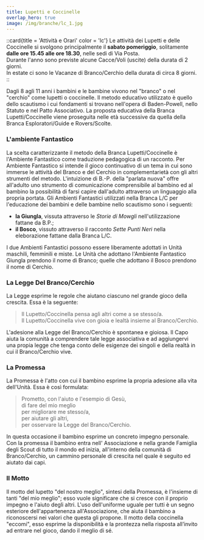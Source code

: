 ```yaml
---
title: Lupetti e Coccinelle
overlap_hero: true
image: /img/branche/lc_1.jpg
---
```


::card{title = 'Attività e Orari' color = 'lc'}
Le attività dei Lupetti e delle Coccinelle si svolgono principalmente il **sabato pomeriggio**, solitamente **dalle ore 15.45 alle ore 18.30**, nelle sedi di Via Posta.  
Durante l'anno sono previste alcune Cacce/Voli (uscite) della durata di 2 giorni.  
In estate ci sono le Vacanze di Branco/Cerchio della durata di circa 8 giorni.  
::

Dagli 8 agli 11 anni i bambini e le bambine vivono nel "branco" o nel "cerchio" come lupetti o coccinelle. Il metodo educativo utilizzato è quello dello scautismo i cui fondamenti si trovano nell'opera di Baden-Powell, nello Statuto e nel Patto Associativo. La proposta educativa della Branca Lupetti/Coccinelle viene proseguita nelle età successive da quella della Branca Esploratori/Guide e  Rovers/Scolte.

### L'ambiente Fantastico

La scelta caratterizzante il metodo della Branca Lupetti/Coccinelle è l'Ambiente Fantastico come traduzione pedagogica di un racconto. Per Ambiente Fantastico si intende il gioco continuativo di un tema in cui sono immerse le attività del Branco e del Cerchio in complementarietà con gli altri strumenti del metodo. L'intuizione di B.-P. della "parlata nuova" offre all'adulto uno strumento di comunicazione comprensibile al bambino ed al bambino la possibilità  di farsi capire dall'adulto attraverso un linguaggio alla propria portata.
Gli Ambienti Fantastici utilizzati nella Branca L/C per l'educazione dei bambini e delle bambine nello scautismo sono i seguenti: 

- __la Giungla__, vissuta attraverso le _Storie di Mowgli_ nell'utilizzazione fattane da B.P.;
- __il Bosco__, vissuto attraverso il racconto _Sette Punti Neri_ nella eleborazione fattane dalla Branca L/C.

I due Ambienti Fantastici possono essere  liberamente adottati in Unità maschili, femminili e miste. Le Unità che adottano l'Ambiente Fantastico Giungla prendono il nome di Branco; quelle che adottano il  Bosco prendono il nome di Cerchio.

### La Legge Del Branco/Cerchio

La Legge esprime le regole che aiutano ciascuno nel grande gioco della crescita. Essa è la seguente:

>Il Lupetto/Coccinella pensa agli altri come a se stesso/a.  
>Il Lupetto/Coccinella vive con gioia e lealtà insieme al Branco/Cerchio.

L'adesione alla Legge del Branco/Cerchio è spontanea e gioiosa. Il Capo aiuta la comunità a comprendere tale legge associativa e ad aggiungervi una propia legge che tenga conto delle esigenze dei singoli e della realtà in cui il Branco/Cerchio vive.

### La Promessa

La Promessa è l'atto con cui il bambino esprime la propria adesione alla vita dell'Unità. Essa è così formulata:

>Prometto, con l'aiuto e l'esempio di Gesù,  
>di fare del mio meglio   
>per migliorare me stesso/a,  
>per aiutare gli altri,  
>per osservare la Legge del Branco/Cerchio.  

In questa occasione il bambino esprime un concreto impegno personale. Con la promessa il bambino entra nell' Associazione e nella grande Famiglia degli Scout di tutto il mondo ed inizia, all'interno della comunità di Branco/Cerchio, un cammino personale di crescita nel quale è seguito ed aiutato dai capi.

### Il Motto
Il motto del lupetto "del nostro meglio", sintesi della Promessa, è l'insieme di tanti "del mio meglio"; esso vuole significare che si cresce con il  proprio impegno e l'aiuto degli altri. L'uso dell'uniforme uguale per tutti è un  segno esteriore dell'appartenenza all'Associazione, che aiuta il bambino a riconoscersi nei valori che questa gli propone.
Il motto della coccinella "eccomi", esso esprime la disponibilità e la prontezza nella risposta all’invito ad entrare nel gioco, dando il meglio di sé. 
